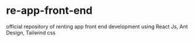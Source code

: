 # re-app-front-end
official repository of renting app front end development using React Js, Ant Design, Tailwind css
